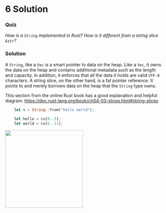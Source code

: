 # 6 Solution

### Quiz
*How is a `String` implemented in Rust? How is it different from a string slice `&str`?*

### Solution
A `String`, like a `Vec` is a smart pointer to data on the heap. Like a `Vec`, it owns the data on the heap and contains additional metadata such as the length and capacity. In addition, it enforces that all the data it holds are valid `UTF-8` characters. A string slice, on the other hand, is a fat pointer reference. It points to and merely borrows data on the heap that the `String` type owns. 

This section from the online Rust book has a good explanation and helpful diagram: https://doc.rust-lang.org/book/ch04-03-slices.html#string-slices

```rust
    let s = String::from("hello world");

    let hello = &s[0..5];
    let world = &s[6..11];
```

<img src="https://doc.rust-lang.org/book/img/trpl04-06.svg" width=250>